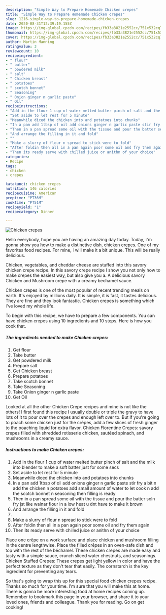 ```yaml
---
description: "Simple Way to Prepare Homemade Chicken crepes"
title: "Simple Way to Prepare Homemade Chicken crepes"
slug: 1216-simple-way-to-prepare-homemade-chicken-crepes
date: 2020-08-31T12:39:19.155Z
image: https://img-global.cpcdn.com/recipes/fb33a3821e2552cc/751x532cq70/chicken-crepes-recipe-main-photo.jpg
thumbnail: https://img-global.cpcdn.com/recipes/fb33a3821e2552cc/751x532cq70/chicken-crepes-recipe-main-photo.jpg
cover: https://img-global.cpcdn.com/recipes/fb33a3821e2552cc/751x532cq70/chicken-crepes-recipe-main-photo.jpg
author: Martin Manning
ratingvalue: 3
reviewcount: 10
recipeingredient:
- " flour"
- " butter"
- " powdered milk"
- " salt"
- " Chicken breast"
- " potatoes"
- " scotch bonnet"
- " Seasoning"
- " Onion ginger n garlic paste"
- " Oil"
recipeinstructions:
- "Add in the flour 1 cup of water melted butter pinch of salt and the milk into blender to make a soft batter just for some secs"
- "Set aside to let rest for 5 minute"
- "Meanwhile diced the chicken into and potatoes into chunks"
- "In a pan add 1tbsp of oil add onions ginger n garlic paste stir fry a bit n add the chicken n potatoes add small amount of water to let cook n add the scotch bonnet n seasoning then filling is ready"
- "Then in a pan spread some oil with the tissue and pour the batter soln fry jst like wainar flour in a low heat u dnt have to make it brown"
- "And arrange the filling in it and fold"
- ""
- "Make a slurry of flour n spread to stick were to fold"
- "After foldin then all in a pan again poor some oil and fry them again"
- "Then its ready serve with chilled juice or anithn of your choice"
categories:
- Recipe
tags:
- chicken
- crepes

katakunci: chicken crepes 
nutrition: 146 calories
recipecuisine: American
preptime: "PT36M"
cooktime: "PT51M"
recipeyield: "1"
recipecategory: Dinner

---
```



![Chicken crepes](https://img-global.cpcdn.com/recipes/fb33a3821e2552cc/751x532cq70/chicken-crepes-recipe-main-photo.jpg)

Hello everybody, hope you are having an amazing day today. Today, I'm gonna show you how to make a distinctive dish, chicken crepes. One of my favorites food recipes. For mine, I will make it a bit unique. This will be really delicious.

Chicken, vegetables, and cheddar cheese are stuffed into this savory chicken crepe recipe. In this savory crepe recipe I show you not only how to make crepes the easiest way, but also give you a. A delicious savory Chicken and Mushroom crepe with a creamy bechamel sauce.

Chicken crepes is one of the most popular of recent trending meals on earth. It's enjoyed by millions daily. It is simple, it is fast, it tastes delicious. They are fine and they look fantastic. Chicken crepes is something which I've loved my whole life.


To begin with this recipe, we have to prepare a few components. You can have chicken crepes using 10 ingredients and 10 steps. Here is how you cook that.

<!--inarticleads1-->

##### The ingredients needed to make Chicken crepes:

1. Get  flour
1. Take  butter
1. Get  powdered milk
1. Prepare  salt
1. Get  Chicken breast
1. Prepare  potatoes
1. Take  scotch bonnet
1. Take  Seasoning
1. Take  Onion ginger n garlic paste
1. Get  Oil


Looked at all the other Chicken Crepe recipes and mine is not like the others! I first found this recipe I usually double or triple the gravy to have lots of it to pour over the crepes and enough left over to. But if you&#39;re going to poach some chicken just for the crêpes, add a few slices of fresh ginger to the poaching liquid for extra flavor. Chicken Florentine Crepes: savory crepes filled with shredded rotisserie chicken, sautéed spinach, and mushrooms in a creamy sauce. 

<!--inarticleads2-->

##### Instructions to make Chicken crepes:

1. Add in the flour 1 cup of water melted butter pinch of salt and the milk into blender to make a soft batter just for some secs
1. Set aside to let rest for 5 minute
1. Meanwhile diced the chicken into and potatoes into chunks
1. In a pan add 1tbsp of oil add onions ginger n garlic paste stir fry a bit n add the chicken n potatoes add small amount of water to let cook n add the scotch bonnet n seasoning then filling is ready
1. Then in a pan spread some oil with the tissue and pour the batter soln fry jst like wainar flour in a low heat u dnt have to make it brown
1. And arrange the filling in it and fold
1. 
1. Make a slurry of flour n spread to stick were to fold
1. After foldin then all in a pan again poor some oil and fry them again
1. Then its ready serve with chilled juice or anithn of your choice


Place one crêpe on a work surface and place chicken and mushroom filling in the centre lengthwise. Place the filled crêpes in an oven-safe dish and top with the rest of the béchamel. These chicken crepes are made easy and tasty with a simple sauce, crunch sliced water chestnuts, and seasonings. Chicken Stuffed Crepes: These crepes get light yellow in color and have the perfect texture as they don&#39;t tear that easily. The cornstarch is the key ingredient for preventing any tears. 

So that's going to wrap this up for this special food chicken crepes recipe. Thanks so much for your time. I'm sure that you will make this at home. There is gonna be more interesting food at home recipes coming up. Remember to bookmark this page in your browser, and share it to your loved ones, friends and colleague. Thank you for reading. Go on get cooking!
